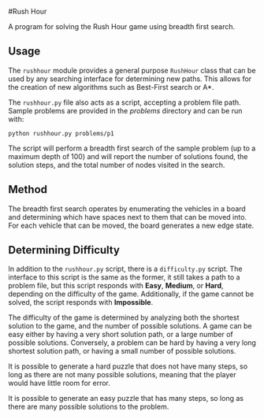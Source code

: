 #Rush Hour

A program for solving the Rush Hour game using breadth first search.

Usage
---

The `rushhour` module provides a general purpose `RushHour` class that can be
used by any searching interface for determining new paths. This allows for the
creation of new algorithms such as Best-First search or A\*.

The `rushhour.py` file also acts as a script, accepting a problem file path.
Sample problems are provided in the _problems_ directory and can be run with:
```
python rushhour.py problems/p1
```

The script will perform a breadth first search of the sample problem (up to a
maximum depth of 100) and will report the number of solutions found, the
solution steps, and the total number of nodes visited in the search.

Method
---

The breadth first search operates by enumerating the vehicles in a board and
determining which have spaces next to them that can be moved into. For each
vehicle that can be moved, the board generates a new edge state.

Determining Difficulty
---

In addition to the `rushhour.py` script, there is a `difficulty.py` script.
The interface to this script is the same as the former, it still takes a path
to a problem file, but this script responds with __Easy__, __Medium__, or
__Hard__, depending on the difficulty of the game. Additionally, if the game
cannot be solved, the script responds with __Impossible__.

The difficulty of the game is determined by analyzing both the shortest
solution to the game, and the number of possible solutions. A game can be easy
either by having a very short solution path, or a large number of possible
solutions. Conversely, a problem can be hard by having a very long shortest
solution path, or having a small number of possible solutions.

It is possible to generate a hard puzzle that does not have many steps,
so long as there are not many possible solutions, meaning that the player
would have little room for error.

It is possible to generate an easy puzzle that has many steps,
so long as there are many possible solutions to the problem.
